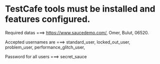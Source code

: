 # TestCafe tools must be installed and features configured.

Required datas ===> https://www.saucedemo.com/,
                       Omer, 
                       Bulut, 
                       06520.

Accepted usernames are ===> standard_user,
                            locked_out_user,
                            problem_user,
                            performance_glitch_user,

Password for all users ===> secret_sauce